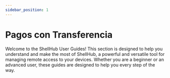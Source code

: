 ```yaml
---
sidebar_position: 1
---
```


# Pagos con Transferencia

Welcome to the ShellHub User Guides! This section is designed to help you understand
and make the most of ShellHub, a powerful and versatile tool for managing remote access to your devices.
Whether you are a beginner or an advanced user, these guides are designed to help you every step of the way.
